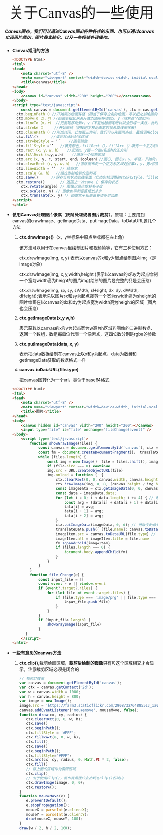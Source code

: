 <center><font face="黑体" size=24 >关于Canvas的一些使用</font></center>

##### Canvas画布，我们可以通过Canvas画出各种各样的东西，也可以通过canvas实现图片裁切，图片像素转化，以及一些视频处理操作。

* **Canvas常用的方法**

  ```html
  <!DOCTYPE html>
  <html>
  <head>
      <meta charset="utf-8" />
      <meta name="viewport" content="width=device-width, initial-scale=1.0">
      <title>canvas</title>
  </head>
  <body>
      <canvas id="canvas" width="200" height="200"></cacanvasnvas>
  </body>
  <script type="text/javascript">
      const canvas = document.getElementById('canvas'), ctx = cas.getContext('2d')
  	ctx.beginPath（）//开始新的绘画路径（相当于保存之前的绘画，可以把之前绘画的一些配置（fillstyle这些）进行修改以绘制新的图画）
  	ctx.moveTo（x，y）//把画笔抬起来离开我的画布移动到x，y（理解这个抬起来）
  	ctx.lineTo（x，y）	//把画笔移动到x，y（不用抬起画笔所以就会形成一条线，此时画笔点在x，y）
  	ctx.stroke（）	//开始画线（把我刚才移动画笔时候形成线画出来）
  	ctx.closePath（）//形成封闭，比如画三角形，我们可以先画两条线，最后调用closePath（）会自动绘制最后一条线形成闭合
  	ctx.fill()		//填充形成的封闭区域
  	ctx.strokeStyle = ‘’ 	//画笔颜色
  	ctx.fillStyle =‘’	//填充颜色，fillRect（），fillArc（）填充一个正方形或者圆，fillText（txt，x,y）画字
  	ctx.rect（x，y，w，h）	//起点x，y画一个宽w和高h的正方形
  	ctx.fillRect（x,y,w,h）	//填充一个矩形区域
  	ctx.arc（x, y, r, start, end，Boolean）//画⚪, 圆心x，y，半径，开始角，结束角度，是否逆时针
  	ctx.clearRect（x，y，w，h）	//清除画布的一个正方形区域起点事x，y，宽w和高h
  	ctx.lineWidth = ‘’	// 线条宽
  	ctx.scale（w，h）	//缩放当前绘制的宽和高
  	ctx.save()		//保存当前状态到栈里面（状态包括设置的stokeStyle，filleStyle和一些转化等，不包含绘画内容）
  	ctx.restore()		// 返回上一次save（）保存的状态
      ctx.rotate(angle) // 图像以原点旋转多少度
      ctx.scale(x, y) // 图像水平和竖直缩放多少
      ctx.translate(x, y) // 图像水平和垂直移动多少位置
  </script>
  </html>
  ```

* **使用Canvas处理图片像素（灰阶处理或者图片裁剪）**，原理：主要用到canvas的drawImage、getImageData、putImageData、toDataURL这几个方法

  1. **ctx.drawImage()**（x，y坐标系中原点坐标都在左上角）

     该方法可以用于在canvas里绘制图片和视频帧等，它有三种使用方式：

     ctx.drawImage(img, x, y)  表示以canvas的x和y为起点绘制图片img（是Image对象）
  
     ctx.drawImage(img, x, y,width,height )表示以canvas的x和y为起点绘制一个宽为width高为height的图片img(绘制的图片是完整的只是会压缩)
  
     ctx.drawImage(img, sx, sy, sWidth, sHeight, dx, dy, dWidth, dHeight);表示先以图片sx和sy为起点裁剪一个宽为swidth高为sheight的图片绘画在以canvas的dx和dy为起点宽为width高为height的区域（图片也会压缩）
  
  2. **ctx.getImageData(x,y,w,h)**
  
     表示获取以canvas的x和y为起点宽为w高为h区域的图像的二进制数据，返回一个数组，数组每四位代表一个像素点，这四位数分别是rgba的参数
  
  3. **ctx.putImageData(data, x, y)**
  
     表示把data数据绘制在canvas上以x和y为起点，data为数组和getImageData获取的数据格式一样
  
  4. **canvas.toDataURL(file.type)**
  
     把canvas图转化为一个url，类似于base64格式
  
  ```html
  <!DOCTYPE html>
  <html>
  <head>
      <meta charset="utf-8" />
      <meta name="viewport" content="width=device-width, initial-scale=1.0">
      <title>图片</title>
  </head>
  <body>
      <canvas hidden id="canvas" width="200" height="200"></canvas>
      <input type="file" id="file" onchange="fileChange(event)" />
  </body> 
      <script type='text/javascript'>
          function showGrayImage(files) {
              const canvas = document.getElementById('canvas'), ctx = canvas.getContext("2d")
              const fm = document.createDocumentFragment()， translateData = []
              while (files.length) {
                  const img = new Image(), file = files.shift(), imageItem = document.createElement('img')
                  if (file.size === 0) continue
                  img.src = URL.createObjectURL(file)
                  img.onload = function () {
                      ctx.clearRect(0, 0, canvas.width, canvas.height) // 清理画布
                      ctx.drawImage(img, 0, 0, (canvas.height / img.height) * img.width, canvas.height) // 绘图，按比例不然图像要变形
                      const imageData = ctx.getImageData(0, 0, canvas.width, canvas.height) // 获取像素数据
                      const data = imageData.data;
                      for (let i = 0; i < data.length; i += 4) { // 改变像素
                          const avg = (data[i] + data[i + 1] + data[i + 2]) / 3;
                          data[i] = avg;
                          data[i + 1] = avg;
                          data[i + 2] = avg;
                      }
                      ctx.putImageData(imageData, 0, 0); // 把改变的像素绘制在canvas上
                      translateData.push({ [file.name]: canvas.toDataURL(file.type) })
                      imageItem.src = canvas.toDataURL(file.type) // 把绘制后的图转化为url
                      imageItem.alt = imageItem.title = file.name
                      fm.appendChild(imageItem)
                      if (files.length === 0) {
                          document.body.appendChild(fm)
                      }
                  }
              }
          }
          function file_Change(e) {
              const input_file = []
              const event = e || window.event
              if (event?.target?.files) {
                  for (let file of event.target.files) {
                      if (file.type === 'image/png' || file.type === 'image/jpeg') {
                          input_file.push(file)
                      }
                  }
              }
              if (input_file.length) {
                  showGrayImage(input_file)
              }
      	}
      </script>
  </html>
  ```
  
* **一些有意思的canvas方法**

  1. **ctx.clip()**,裁剪绘画区域，**裁剪后绘制的图像**只有和这个区域相交才会显示，注意裁剪区域必须是闭合的

     ```javascript
     // 探照灯效果
     var canvas = document.getElementById('canvas'); 
     var ctx = canvas.getContext('2d'); 
     var w = canvas.width = 1080; 
     var h = canvas.height = 800; 
     var image = new Image(); 
     image.src = 'https://farm3.staticflickr.com/2908/32764885503_1a04915b11_k.jpg'; 
     canvas.addEventListener('mousemove', mouseMove, false);
     function draw(cx, cy, radius) { 
     	ctx.clearRect(0, 0, w, h);
     	ctx.save();
       	ctx.beginPath();
     	ctx.fillStyle = '#FFF'; 
     	ctx.fillRect(0, 0, w, h); 
     	ctx.fill(); 
     	ctx.save(); 
     	ctx.beginPath();
       	ctx.fillStyle="#FFF";
     	ctx.arc(cx, cy, radius, 0, Math.PI * 2, false); 
     	ctx.fill(); 
     	// 将上面的区域作为剪辑区域
       	ctx.clip(); 
     	// 由于使用clip()，画布背景图片会出现在clip()区域内 
     	ctx.drawImage(image, 0, 0); 
     	ctx.restore(); 
     }
     function mouseMove(e) {
       	e.preventDefault();
     	e.stopPropagation();
     	mouseX = parseInt(e.clientX);
       	mouseY = parseInt(e.clientY);
       	draw(mouseX, mouseY, 100);
     }
     draw(w / 2, h / 2, 100);
     ```
